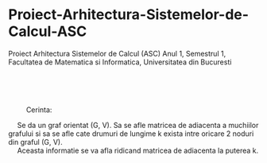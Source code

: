 # Proiect-Arhitectura-Sistemelor-de-Calcul-ASC
Proiect Arhitectura Sistemelor de Calcul (ASC) Anul 1, Semestrul 1, Facultatea de Matematica si Informatica, Universitatea din Bucuresti </br>

</br>
</br>
</br>

&emsp; &emsp; Cerinta: </br>

&emsp; Se da un graf orientat (G, V). Sa se afle matricea de adiacenta a muchiilor grafului si sa se afle cate drumuri de lungime k exista intre oricare 2 noduri din graful (G, V). </br>
&emsp; Aceasta informatie se va afla ridicand matricea de adiacenta la puterea k. </br>

</br>
</br>
</br>


